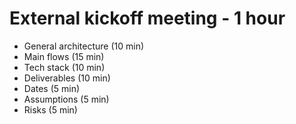 # External kickoff meeting - 1 hour

* General architecture (10 min)
* Main flows (15 min)
* Tech stack (10 min)
* Deliverables (10 min)
* Dates (5 min)
* Assumptions (5 min)
* Risks (5 min)

